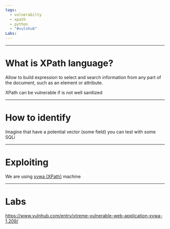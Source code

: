 ```yaml
---
tags:
  - vulnerabilty
  - xpath
  - python
  - "#vulnhub"
Labs:
---
```

---

# What is XPath language?

Allow to build expression to select and search information from any part of the document, such as an element or attribute.

XPath can be vulnerable if is not well sanitized

---

# How to identify

Imagine that have a potential vector (some field) you can test with some SQLi


---

# Exploiting

We are using [xvwa (XPath)](../../CTF/VulnHub/xvwa%20(XPath).md) machine

---

# Labs

https://www.vulnhub.com/entry/xtreme-vulnerable-web-application-xvwa-1,209/
